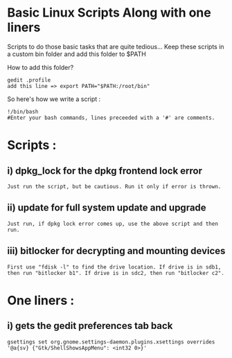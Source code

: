 # Basic Linux Scripts Along with one liners
Scripts to do those basic tasks that are quite tedious...
Keep these scripts in a custom bin folder and add this folder to $PATH

How to add this folder? 

    gedit .profile 
    add this line => export PATH="$PATH:/root/bin"

So here's how we write a script :

    !/bin/bash
    #Enter your bash commands, lines preceeded with a '#' are comments.

# Scripts : 
## i) dpkg_lock for the dpkg frontend lock error
    Just run the script, but be cautious. Run it only if error is thrown.
## ii) update for full system update and upgrade
    Just run, if dpkg lock error comes up, use the above script and then run.
## iii) bitlocker for decrypting and mounting devices
    First use "fdisk -l" to find the drive location. If drive is in sdb1, then run "bitlocker b1". If drive is in sdc2, then run "bitlocker c2".

# One liners :
## i) gets the gedit preferences tab back
    gsettings set org.gnome.settings-daemon.plugins.xsettings overrides '@a{sv} {"Gtk/ShellShowsAppMenu": <int32 0>}'
